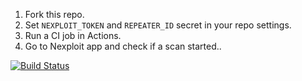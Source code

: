 
1. Fork this repo.
2. Set `NEXPLOIT_TOKEN` and `REPEATER_ID` secret in your repo settings.
3. Run a CI job in Actions.
4. Go to Nexploit app and check if a scan started..

[![Build Status](https://travis-ci.org/danizz91/example-actions-travis.svg?branch=main)](https://travis-ci.org/danizz91/example-actions-travis)
